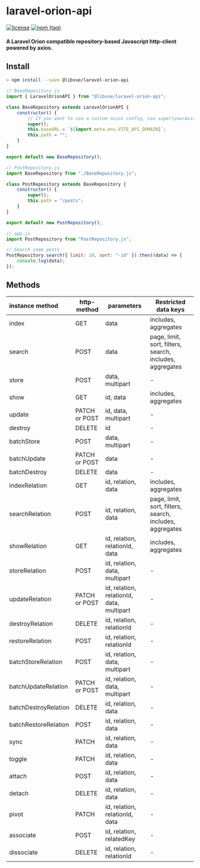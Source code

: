 # laravel-orion-api

[![license](https://img.shields.io/badge/license-MIT-blue)](https://img.shields.io/badge/license-MIT-blue)
[![npm (tag)](https://img.shields.io/npm/v/@libvue/laravel-orion-api/latest?label=npm%20package)](https://badge.fury.io/js/@libvue%2Flaravel-orion-api)

#### A Laravel Orion compatible repository-based Javascript http-client powered by axios.

## Install

```bash
> npm install --save @libvue/laravel-orion-api
```

```js
// BaseRepository.js
import { LaravelOrionAPI } from "@libvue/laravel-orion-api";

class BaseRepository extends LaravelOrionAPI {
    constructor() {
        // If you want to use a custom axios config, use super(yourAxiosConfig), else just use super()
        super();
        this.baseURL = `${import.meta.env.VITE_API_DOMAIN}`;
        this.path = "";
    }
}

export default new BaseRepository();
```

```js
// PostRepository.js
import BaseRepository from "./BaseRepository.js";

class PostRepository extends BaseRepository {
    constructor() {
        super();
        this.path = "/posts";
    }
}

export default new PostRepository();
```

```js
// app.js
import PostRepository from "PostRepository.js";

// Search some posts
PostRepository.search({ limit: 10, sort: "-id" }).then((data) => {
    console.log(data);
});
```

## Methods

| **instance method**  | **http-method** | **parameters**                            | Restricted data keys                                     |
|:---------------------|-----------------|-------------------------------------------|----------------------------------------------------------|
| index                | GET             | data                                      | includes, aggregates                                     |
| search               | POST            | data                                      | page, limit, sort, filters, search, includes, aggregates |
| store                | POST            | data, multipart                           | -                                                        |
| show                 | GET             | id, data                                  | includes, aggregates                                     |
| update               | PATCH or POST   | id, data, multipart                       | -                                                        |
| destroy              | DELETE          | id                                        | -                                                        |
| batchStore           | POST            | data, multipart                           | -                                                        |
| batchUpdate          | PATCH or POST   | data                                      | -                                                        |
| batchDestroy         | DELETE          | data                                      | -                                                        |
| indexRelation        | GET             | id, relation, data                        | includes, aggregates                                     |
| searchRelation       | POST            | id, relation, data                        | page, limit, sort, filters, search, includes, aggregates |
| showRelation         | GET             | id, relation, relationId, data            | includes, aggregates                                     |
| storeRelation        | POST            | id, relation, data, multipart             | -                                                        |
| updateRelation       | PATCH or POST   | id, relation, relationId, data, multipart | -                                                        |
| destroyRelation      | DELETE          | id, relation, relationId                  | -                                                        |
| restoreRelation      | POST            | id, relation, relationId                  | -                                                        |
| batchStoreRelation   | POST            | id, relation, data, multipart             | -                                                        |
| batchUpdateRelation  | PATCH or POST   | id, relation, data, multipart             | -                                                        |
| batchDestroyRelation | DELETE          | id, relation, data                        | -                                                        |
| batchRestoreRelation | POST            | id, relation, data                        | -                                                        |
| sync                 | PATCH           | id, relation, data                        | -                                                        |
| toggle               | PATCH           | id, relation, data                        | -                                                        |
| attach               | POST            | id, relation, data                        | -                                                        |
| detach               | DELETE          | id, relation, data                        | -                                                        |
| pivot                | PATCH           | id, relation, relationId, data            | -                                                        |
| associate            | POST            | id, relation, relatedKey                  | -                                                        |
| dissociate           | DELETE          | id, relation, relationId                  | -                                                        |
